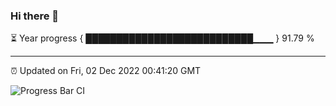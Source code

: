 ### Hi there 👋

⏳ Year progress { ███████████████████████████▁▁▁ } 91.79 %

---

⏰ Updated on Fri, 02 Dec 2022 00:41:20 GMT

![Progress Bar CI](https://github.com/Shyam-Makwana/GitHub-Actions-Demo/workflows/Progress%20Bar%20CI/badge.svg)
